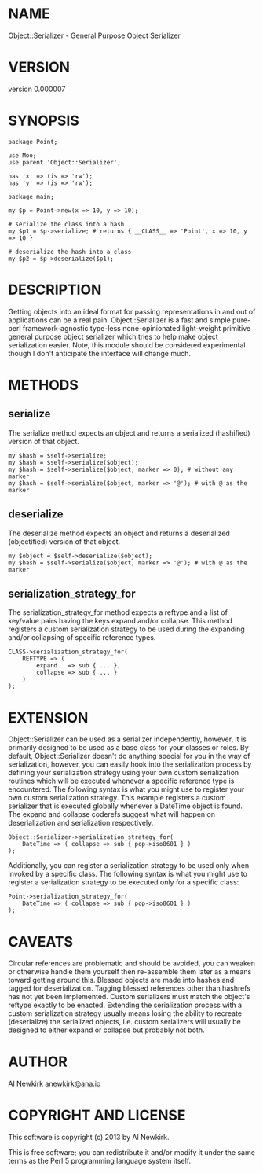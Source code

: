 # NAME

Object::Serializer - General Purpose Object Serializer

# VERSION

version 0.000007

# SYNOPSIS

    package Point;

    use Moo;
    use parent 'Object::Serializer';

    has 'x' => (is => 'rw');
    has 'y' => (is => 'rw');

    package main;

    my $p = Point->new(x => 10, y => 10);

    # serialize the class into a hash
    my $p1 = $p->serialize; # returns { __CLASS__ => 'Point', x => 10, y => 10 }

    # deserialize the hash into a class
    my $p2 = $p->deserialize($p1);

# DESCRIPTION

Getting objects into an ideal format for passing representations in and out of
applications can be a real pain. Object::Serializer is a fast and simple
pure-perl framework-agnostic type-less none-opinionated light-weight primitive
general purpose object serializer which tries to help make object serialization
easier. Note, this module should be considered experimental though I don't
anticipate the interface will change much.

# METHODS

## serialize

The serialize method expects an object and returns a serialized (hashified)
version of that object.

    my $hash = $self->serialize;
    my $hash = $self->serialize($object);
    my $hash = $self->serialize($object, marker => 0); # without any marker
    my $hash = $self->serialize($object, marker => '@'); # with @ as the marker

## deserialize

The deserialize method expects an object and returns a deserialized
(objectified) version of that object.

    my $object = $self->deserialize($object);
    my $hash = $self->serialize($object, marker => '@'); # with @ as the marker

## serialization\_strategy\_for

The serialization\_strategy\_for method expects a reftype and a list of key/value
pairs having the keys expand and/or collapse. This method registers a custom
serialization strategy to be used during the expanding and/or collapsing of
specific reference types.

    CLASS->serialization_strategy_for(
        REFTYPE => (
            expand   => sub { ... },
            collapse => sub { ... }
        )
    );

# EXTENSION

Object::Serializer can be used as a serializer independently, however, it is
primarily designed to be used as a base class for your classes or roles. By
default, Object::Serializer doesn't do anything special for you in the way of
serialization, however, you can easily hook into the serialization process by
defining your serialization strategy using your own custom serialization
routines which will be executed whenever a specific reference type is
encountered. The following syntax is what you might use to register your
own custom serialization strategy. This example registers a custom serializer
that is executed globally whenever a DateTime object is found. The expand and
collapse coderefs suggest what will happen on deserialization and serialization
respectively.

    Object::Serializer->serialization_strategy_for(
        DateTime => ( collapse => sub { pop->iso8601 } )
    );

Additionally, you can register a serialization strategy to be used only when
invoked by a specific class. The following syntax is what you might use to
register a serialization strategy to be executed only for a specific class:

    Point->serialization_strategy_for(
        DateTime => ( collapse => sub { pop->iso8601 } )
    );

# CAVEATS

Circular references are problematic and should be avoided, you can weaken or
otherwise handle them yourself then re-assemble them later as a means toward
getting around this. Blessed objects are made into hashes and tagged for
deserialization. Tagging blessed references other than hashrefs has not yet
been implemented. Custom serializers must match the object's reftype exactly to
be enacted. Extending the serialization process with a custom serialization
strategy usually means losing the ability to recreate (deserialize) the
serialized objects, i.e. custom serializers will usually be designed to either
expand or collapse but probably not both.

# AUTHOR

Al Newkirk <anewkirk@ana.io>

# COPYRIGHT AND LICENSE

This software is copyright (c) 2013 by Al Newkirk.

This is free software; you can redistribute it and/or modify it under
the same terms as the Perl 5 programming language system itself.
